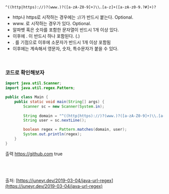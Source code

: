     ^((http|https)://)?(www.)?([a-zA-Z0-9]+)\\.[a-z]+([a-zA-z0-9.?#]+)?

- http나 https로 시작하는 경우에는 ://가 반드시 붙는다. Optional.
- www. 로 시작하는 경우가 있다. Optional.
- 알파벳 혹은 숫자를 포함한 문자열이 반드시 1개 이상 있다.
- 이후에 . 이 반드시 하나 포함된다. (.)
- . 를 기점으로 이후에 소문자가 반드시 1개 이상 포함됨
- 이후에는 계속해서 영문자, 숫자, 특수문자가 붙을 수 있다.

<br>

### 코드로 확인해보자

```java
import java.util.Scanner;
import java.util.regex.Pattern;

public class Main {
    public static void main(String[] args) {
        Scanner sc = new Scanner(System.in);
        
        String domain = "^((http|https)://)?(www.)?([a-zA-Z0-9]+)\\.[a-z]+([a-zA-z0-9.?#]+)?";
        String user = sc.nextLine();

        boolean regex = Pattern.matches(domain, user);
        System.out.println(regex);
    }
}
```

출력
    https://github.com
    true


<br><br><br>
출처: [https://juneyr.dev/2019-03-04/java-url-regex](https://juneyr.dev/2019-03-04/java-url-regex)
